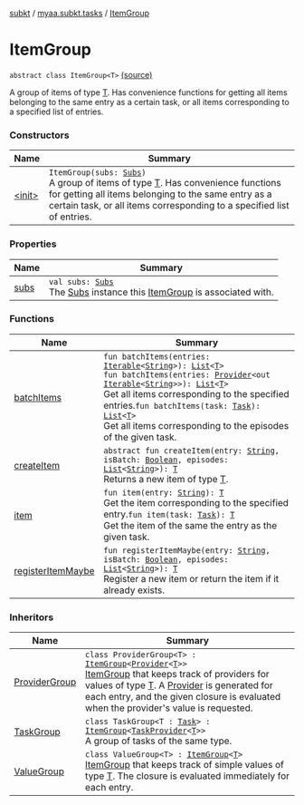 [subkt](../../index.md) / [myaa.subkt.tasks](../index.md) / [ItemGroup](./index.md)

# ItemGroup

`abstract class ItemGroup<T>` [(source)](https://github.com/Myaamori/SubKt/blob/0.1.9/src/main/kotlin/myaa/subkt/tasks/tasks.kt#L266)

A group of items of type [T](index.md#T). Has convenience functions
for getting all items belonging to the same entry as a certain task,
or all items corresponding to a specified list of entries.

### Constructors

| Name | Summary |
|---|---|
| [&lt;init&gt;](-init-.md) | `ItemGroup(subs: `[`Subs`](../-subs/index.md)`)`<br>A group of items of type [T](index.md#T). Has convenience functions for getting all items belonging to the same entry as a certain task, or all items corresponding to a specified list of entries. |

### Properties

| Name | Summary |
|---|---|
| [subs](subs.md) | `val subs: `[`Subs`](../-subs/index.md)<br>The [Subs](../-subs/index.md) instance this [ItemGroup](./index.md) is associated with. |

### Functions

| Name | Summary |
|---|---|
| [batchItems](batch-items.md) | `fun batchItems(entries: `[`Iterable`](https://kotlinlang.org/api/latest/jvm/stdlib/kotlin.collections/-iterable/index.html)`<`[`String`](https://kotlinlang.org/api/latest/jvm/stdlib/kotlin/-string/index.html)`>): `[`List`](https://kotlinlang.org/api/latest/jvm/stdlib/kotlin.collections/-list/index.html)`<`[`T`](index.md#T)`>`<br>`fun batchItems(entries: `[`Provider`](https://docs.gradle.org/current/javadoc/org/gradle/api/provider/Provider.html)`<out `[`Iterable`](https://kotlinlang.org/api/latest/jvm/stdlib/kotlin.collections/-iterable/index.html)`<`[`String`](https://kotlinlang.org/api/latest/jvm/stdlib/kotlin/-string/index.html)`>>): `[`List`](https://kotlinlang.org/api/latest/jvm/stdlib/kotlin.collections/-list/index.html)`<`[`T`](index.md#T)`>`<br>Get all items corresponding to the specified entries.`fun batchItems(task: `[`Task`](https://docs.gradle.org/current/javadoc/org/gradle/api/Task.html)`): `[`List`](https://kotlinlang.org/api/latest/jvm/stdlib/kotlin.collections/-list/index.html)`<`[`T`](index.md#T)`>`<br>Get all items corresponding to the episodes of the given task. |
| [createItem](create-item.md) | `abstract fun createItem(entry: `[`String`](https://kotlinlang.org/api/latest/jvm/stdlib/kotlin/-string/index.html)`, isBatch: `[`Boolean`](https://kotlinlang.org/api/latest/jvm/stdlib/kotlin/-boolean/index.html)`, episodes: `[`List`](https://kotlinlang.org/api/latest/jvm/stdlib/kotlin.collections/-list/index.html)`<`[`String`](https://kotlinlang.org/api/latest/jvm/stdlib/kotlin/-string/index.html)`>): `[`T`](index.md#T)<br>Returns a new item of type [T](index.md#T). |
| [item](item.md) | `fun item(entry: `[`String`](https://kotlinlang.org/api/latest/jvm/stdlib/kotlin/-string/index.html)`): `[`T`](index.md#T)<br>Get the item corresponding to the specified entry.`fun item(task: `[`Task`](https://docs.gradle.org/current/javadoc/org/gradle/api/Task.html)`): `[`T`](index.md#T)<br>Get the item of the same the entry as the given task. |
| [registerItemMaybe](register-item-maybe.md) | `fun registerItemMaybe(entry: `[`String`](https://kotlinlang.org/api/latest/jvm/stdlib/kotlin/-string/index.html)`, isBatch: `[`Boolean`](https://kotlinlang.org/api/latest/jvm/stdlib/kotlin/-boolean/index.html)`, episodes: `[`List`](https://kotlinlang.org/api/latest/jvm/stdlib/kotlin.collections/-list/index.html)`<`[`String`](https://kotlinlang.org/api/latest/jvm/stdlib/kotlin/-string/index.html)`>): `[`T`](index.md#T)<br>Register a new item or return the item if it already exists. |

### Inheritors

| Name | Summary |
|---|---|
| [ProviderGroup](../-provider-group/index.md) | `class ProviderGroup<T> : `[`ItemGroup`](./index.md)`<`[`Provider`](https://docs.gradle.org/current/javadoc/org/gradle/api/provider/Provider.html)`<`[`T`](../-provider-group/index.md#T)`>>`<br>[ItemGroup](./index.md) that keeps track of providers for values of type [T](../-provider-group/index.md#T). A [Provider](https://docs.gradle.org/current/javadoc/org/gradle/api/provider/Provider.html) is generated for each entry, and the given closure is evaluated when the provider's value is requested. |
| [TaskGroup](../-task-group/index.md) | `class TaskGroup<T : `[`Task`](https://docs.gradle.org/current/javadoc/org/gradle/api/Task.html)`> : `[`ItemGroup`](./index.md)`<`[`TaskProvider`](https://docs.gradle.org/current/javadoc/org/gradle/api/tasks/TaskProvider.html)`<`[`T`](../-task-group/index.md#T)`>>`<br>A group of tasks of the same type. |
| [ValueGroup](../-value-group/index.md) | `class ValueGroup<T> : `[`ItemGroup`](./index.md)`<`[`T`](../-value-group/index.md#T)`>`<br>[ItemGroup](./index.md) that keeps track of simple values of type [T](../-value-group/index.md#T). The closure is evaluated immediately for each entry. |
